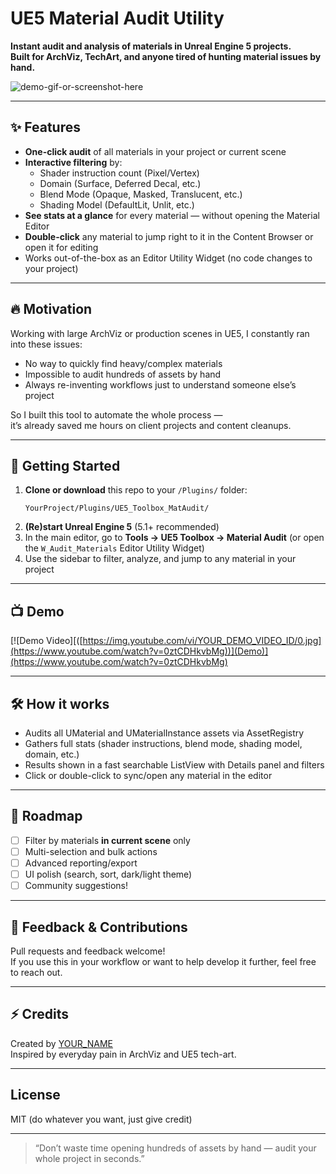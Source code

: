 # UE5 Material Audit Utility

**Instant audit and analysis of materials in Unreal Engine 5 projects.  
Built for ArchViz, TechArt, and anyone tired of hunting material issues by hand.**

![demo-gif-or-screenshot-here](demo.gif)

---

## ✨ Features

- **One-click audit** of all materials in your project or current scene  
- **Interactive filtering** by:
  - Shader instruction count (Pixel/Vertex)
  - Domain (Surface, Deferred Decal, etc.)
  - Blend Mode (Opaque, Masked, Translucent, etc.)
  - Shading Model (DefaultLit, Unlit, etc.)
- **See stats at a glance** for every material — without opening the Material Editor
- **Double-click** any material to jump right to it in the Content Browser or open it for editing
- Works out-of-the-box as an Editor Utility Widget (no code changes to your project)

---

## 🔥 Motivation

Working with large ArchViz or production scenes in UE5, I constantly ran into these issues:
- No way to quickly find heavy/complex materials
- Impossible to audit hundreds of assets by hand
- Always re-inventing workflows just to understand someone else’s project

So I built this tool to automate the whole process —  
it’s already saved me hours on client projects and content cleanups.

---

## 🚀 Getting Started

1. **Clone or download** this repo to your `/Plugins/` folder:
    ```
    YourProject/Plugins/UE5_Toolbox_MatAudit/
    ```
2. **(Re)start Unreal Engine 5** (5.1+ recommended)
3. In the main editor, go to **Tools → UE5 Toolbox → Material Audit** (or open the `W_Audit_Materials` Editor Utility Widget)
4. Use the sidebar to filter, analyze, and jump to any material in your project

---

## 📺 Demo

[![Demo Video][([https://img.youtube.com/vi/YOUR_DEMO_VIDEO_ID/0.jpg](https://www.youtube.com/watch?v=0ztCDHkvbMg))](Demo)](https://www.youtube.com/watch?v=0ztCDHkvbMg)

---

## 🛠️ How it works

- Audits all UMaterial and UMaterialInstance assets via AssetRegistry
- Gathers full stats (shader instructions, blend mode, shading model, domain, etc.)
- Results shown in a fast searchable ListView with Details panel and filters
- Click or double-click to sync/open any material in the editor

---

## 📝 Roadmap

- [ ] Filter by materials **in current scene** only
- [ ] Multi-selection and bulk actions
- [ ] Advanced reporting/export
- [ ] UI polish (search, sort, dark/light theme)
- [ ] Community suggestions!

---

## 💬 Feedback & Contributions

Pull requests and feedback welcome!  
If you use this in your workflow or want to help develop it further, feel free to reach out.

---

## ⚡ Credits

Created by [YOUR_NAME](https://www.linkedin.com/in/YOUR_PROFILE)  
Inspired by everyday pain in ArchViz and UE5 tech-art.

---

## License

MIT (do whatever you want, just give credit)

---

> “Don’t waste time opening hundreds of assets by hand — audit your whole project in seconds.”

